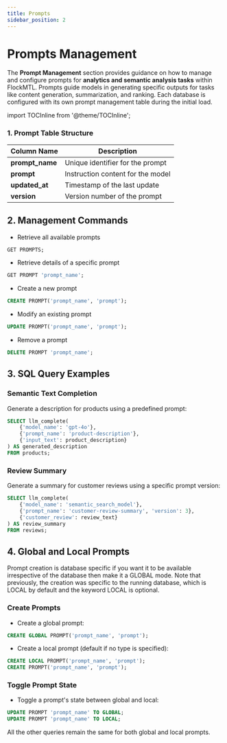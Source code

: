 ```yaml
---
title: Prompts
sidebar_position: 2
---
```


# Prompts Management

The **Prompt Management** section provides guidance on how to manage and configure prompts for **analytics and semantic analysis tasks** within FlockMTL. Prompts guide models in generating specific outputs for tasks like content generation, summarization, and ranking. Each database is configured with its own prompt management table during the initial load.

import TOCInline from '@theme/TOCInline';

<TOCInline toc={toc} />

### 1. Prompt Table Structure

| **Column Name** | **Description**                   |
| --------------- | --------------------------------- |
| **prompt_name** | Unique identifier for the prompt  |
| **prompt**      | Instruction content for the model |
| **updated_at**  | Timestamp of the last update      |
| **version**     | Version number of the prompt      |

## 2. Management Commands

- Retrieve all available prompts

```sql
GET PROMPTS;
```

- Retrieve details of a specific prompt

```sql
GET PROMPT 'prompt_name';
```

- Create a new prompt

```sql
CREATE PROMPT('prompt_name', 'prompt');
```

- Modify an existing prompt

```sql
UPDATE PROMPT('prompt_name', 'prompt');
```

- Remove a prompt

```sql
DELETE PROMPT 'prompt_name';
```

## 3. SQL Query Examples

### Semantic Text Completion

Generate a description for products using a predefined prompt:

```sql
SELECT llm_complete(
    {'model_name': 'gpt-4o'},
    {'prompt_name': 'product-description'},
    {'input_text': product_description}
) AS generated_description
FROM products;
```

### Review Summary

Generate a summary for customer reviews using a specific prompt version:

```sql
SELECT llm_complete(
    {'model_name': 'semantic_search_model'},
    {'prompt_name': 'customer-review-summary', 'version': 3},
    {'customer_review': review_text}
) AS review_summary
FROM reviews;
```

## 4. Global and Local Prompts

Prompt creation is database specific if you want it to be available irrespective of the database then make it a GLOBAL mode. Note that previously, the creation was specific to the running database, which is LOCAL by default and the keyword LOCAL is optional.

### Create Prompts

- Create a global prompt:

```sql
CREATE GLOBAL PROMPT('prompt_name', 'prompt');
```

- Create a local prompt (default if no type is specified):

```sql
CREATE LOCAL PROMPT('prompt_name', 'prompt');
CREATE PROMPT('prompt_name', 'prompt');
```

### Toggle Prompt State

- Toggle a prompt's state between global and local:

```sql
UPDATE PROMPT 'prompt_name' TO GLOBAL;
UPDATE PROMPT 'prompt_name' TO LOCAL;
```

All the other queries remain the same for both global and local prompts.
